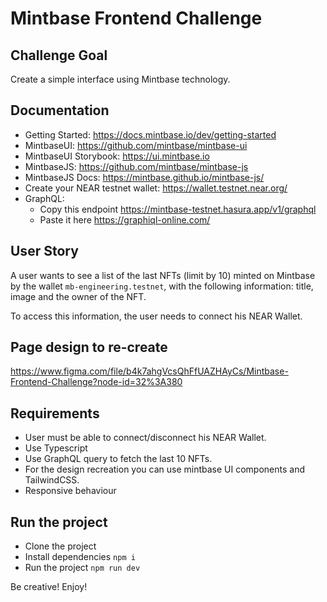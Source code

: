 
# Mintbase Frontend Challenge

## Challenge Goal
Create a simple interface using Mintbase technology.

## Documentation

- Getting Started: https://docs.mintbase.io/dev/getting-started 
- MintbaseUI: https://github.com/mintbase/mintbase-ui 
- MintbaseUI Storybook: https://ui.mintbase.io 
- MintbaseJS: https://github.com/mintbase/mintbase-js 
- MintbaseJS Docs: https://mintbase.github.io/mintbase-js/ 
- Create your NEAR testnet wallet: https://wallet.testnet.near.org/ 
- GraphQL: 
    - Copy this endpoint https://mintbase-testnet.hasura.app/v1/graphql 
    - Paste it here https://graphiql-online.com/  

## User Story
A user wants to see a list of the last NFTs (limit by 10) minted on Mintbase by the wallet `mb-engineering.testnet`, with the following information: title, image and the owner of the NFT.

To access this information, the user needs to connect his NEAR Wallet.

## Page design to re-create
https://www.figma.com/file/b4k7ahgVcsQhFfUAZHAyCs/Mintbase-Frontend-Challenge?node-id=32%3A380

## Requirements
- User must be able to connect/disconnect his NEAR Wallet.
- Use Typescript
- Use GraphQL query to fetch the last 10 NFTs.
- For the design recreation you can use mintbase UI components and TailwindCSS.
- Responsive behaviour

## Run the project

- Clone the project
- Install dependencies `npm i`
- Run the project `npm run dev`

Be creative! Enjoy!
